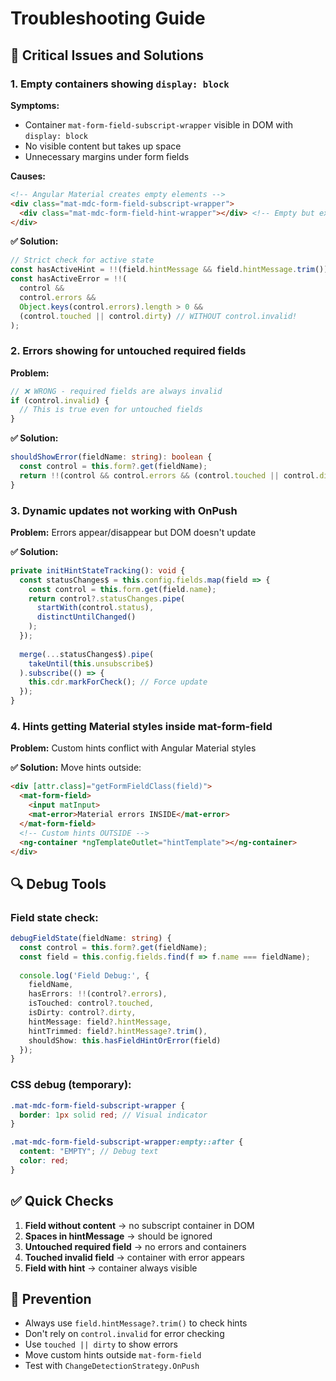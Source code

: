 # Troubleshooting Guide

## 🚨 Critical Issues and Solutions

### 1. Empty containers showing `display: block`

**Symptoms:**
- Container `mat-form-field-subscript-wrapper` visible in DOM with `display: block`
- No visible content but takes up space
- Unnecessary margins under form fields

**Causes:**
```html
<!-- Angular Material creates empty elements -->
<div class="mat-mdc-form-field-subscript-wrapper">
  <div class="mat-mdc-form-field-hint-wrapper"></div> <!-- Empty but exists -->
</div>
```

**✅ Solution:**
```typescript
// Strict check for active state
const hasActiveHint = !!(field.hintMessage && field.hintMessage.trim());
const hasActiveError = !!(
  control && 
  control.errors && 
  Object.keys(control.errors).length > 0 &&
  (control.touched || control.dirty) // WITHOUT control.invalid!
);
```

### 2. Errors showing for untouched required fields

**Problem:**
```typescript
// ❌ WRONG - required fields are always invalid
if (control.invalid) {
  // This is true even for untouched fields
}
```

**✅ Solution:**
```typescript
shouldShowError(fieldName: string): boolean {
  const control = this.form?.get(fieldName);
  return !!(control && control.errors && (control.touched || control.dirty));
}
```

### 3. Dynamic updates not working with OnPush

**Problem:** Errors appear/disappear but DOM doesn't update

**✅ Solution:**
```typescript
private initHintStateTracking(): void {
  const statusChanges$ = this.config.fields.map(field => {
    const control = this.form.get(field.name);
    return control?.statusChanges.pipe(
      startWith(control.status),
      distinctUntilChanged()
    );
  });
  
  merge(...statusChanges$).pipe(
    takeUntil(this.unsubscribe$)
  ).subscribe(() => {
    this.cdr.markForCheck(); // Force update
  });
}
```

### 4. Hints getting Material styles inside mat-form-field

**Problem:** Custom hints conflict with Angular Material styles

**✅ Solution:** Move hints outside:
```html
<div [attr.class]="getFormFieldClass(field)">
  <mat-form-field>
    <input matInput>
    <mat-error>Material errors INSIDE</mat-error>
  </mat-form-field>
  <!-- Custom hints OUTSIDE -->
  <ng-container *ngTemplateOutlet="hintTemplate"></ng-container>
</div>
```

## 🔍 Debug Tools

### Field state check:
```typescript
debugFieldState(fieldName: string) {
  const control = this.form?.get(fieldName);
  const field = this.config.fields.find(f => f.name === fieldName);
  
  console.log('Field Debug:', {
    fieldName,
    hasErrors: !!(control?.errors),
    isTouched: control?.touched,
    isDirty: control?.dirty,
    hintMessage: field?.hintMessage,
    hintTrimmed: field?.hintMessage?.trim(),
    shouldShow: this.hasFieldHintOrError(field)
  });
}
```

### CSS debug (temporary):
```scss
.mat-mdc-form-field-subscript-wrapper {
  border: 1px solid red; // Visual indicator
}

.mat-mdc-form-field-subscript-wrapper:empty::after {
  content: "EMPTY"; // Debug text
  color: red;
}
```

## ✅ Quick Checks

1. **Field without content** → no subscript container in DOM
2. **Spaces in hintMessage** → should be ignored 
3. **Untouched required field** → no errors and containers
4. **Touched invalid field** → container with error appears
5. **Field with hint** → container always visible

## 🎯 Prevention

- Always use `field.hintMessage?.trim()` to check hints
- Don't rely on `control.invalid` for error checking
- Use `touched || dirty` to show errors
- Move custom hints outside `mat-form-field`
- Test with `ChangeDetectionStrategy.OnPush` 
